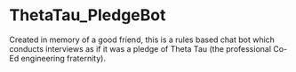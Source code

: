 # ThetaTau_PledgeBot

Created in memory of a good friend, 
this is a rules based chat bot which conducts interviews as if it was a pledge of Theta Tau (the professional Co-Ed engineering fraternity).
